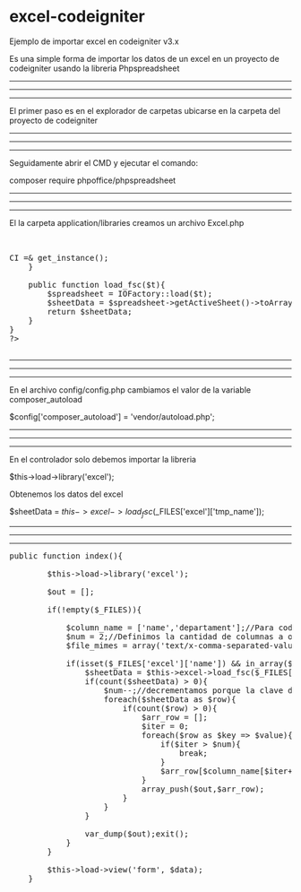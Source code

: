 # excel-codeigniter
Ejemplo de importar excel en codeigniter v3.x

Es una simple forma de importar los datos de un excel en un proyecto de codeigniter usando la libreria Phpspreadsheet

---------------------------------------------------------------------------------------------------------------------------
---------------------------------------------------------------------------------------------------------------------------
---------------------------------------------------------------------------------------------------------------------------

El primer paso es en el explorador de carpetas ubicarse en la carpeta del proyecto de codeigniter

---------------------------------------------------------------------------------------------------------------------------
---------------------------------------------------------------------------------------------------------------------------
---------------------------------------------------------------------------------------------------------------------------

Seguidamente abrir el CMD y ejecutar el comando:

composer require phpoffice/phpspreadsheet

---------------------------------------------------------------------------------------------------------------------------
---------------------------------------------------------------------------------------------------------------------------
---------------------------------------------------------------------------------------------------------------------------

El la carpeta application/libraries creamos un archivo Excel.php

<pre>


<?php

if (!defined('BASEPATH')) exit('No direct script access allowed');

use PhpOffice\PhpSpreadsheet\IOFactory;

class Excel {

    protected $CI;

    public function __construct(){
        $this->CI =& get_instance();
    }

	public function load_fsc($t){
		$spreadsheet = IOFactory::load($t);
		$sheetData = $spreadsheet->getActiveSheet()->toArray(null, true, true, true);
		return $sheetData;
	}
}
?>

</pre>

---------------------------------------------------------------------------------------------------------------------------
---------------------------------------------------------------------------------------------------------------------------
---------------------------------------------------------------------------------------------------------------------------

En el archivo config/config.php cambiamos el valor de la variable composer_autoload

$config['composer_autoload'] = 'vendor/autoload.php';

---------------------------------------------------------------------------------------------------------------------------
---------------------------------------------------------------------------------------------------------------------------
---------------------------------------------------------------------------------------------------------------------------

En el controlador solo debemos importar la libreria

$this->load->library('excel');


Obtenemos los datos del excel

$sheetData = $this->excel->load_fsc($_FILES['excel']['tmp_name']);

---------------------------------------------------------------------------------------------------------------------------
---------------------------------------------------------------------------------------------------------------------------
---------------------------------------------------------------------------------------------------------------------------

<pre>
public function index(){

		$this->load->library('excel');

		$out = [];

		if(!empty($_FILES)){

			$column_name = ['name','departament'];//Para codeigniter definimos el nombre de la columna de la tabla que guardaremos el valor
			$num = 2;//Definimos la cantidad de columnas a obtener del excel
			$file_mimes = array('text/x-comma-separated-values', 'text/comma-separated-values', 'application/octet-stream', 'application/vnd.ms-excel', 'application/x-csv', 'text/x-csv', 'text/csv', 'application/csv', 'application/excel', 'application/vnd.msexcel', 'text/plain', 'application/vnd.openxmlformats-officedocument.spreadsheetml.sheet');

			if(isset($_FILES['excel']['name']) && in_array($_FILES['excel']['type'], $file_mimes)) {
				$sheetData = $this->excel->load_fsc($_FILES['excel']['tmp_name']);
				if(count($sheetData) > 0){
					$num--;//decrementamos porque la clave de un array comienza en 0, 1, 2, 3, si se desea hasta la columna 2 solo necesitamos el 0, 1
					foreach($sheetData as $row){
						if(count($row) > 0){
							$arr_row = [];
							$iter = 0;
							foreach($row as $key => $value){
								if($iter > $num){
									break;
								}
								$arr_row[$column_name[$iter++]] = $value;
							}
							array_push($out,$arr_row);
						}
					}
				}
				
				var_dump($out);exit();
			}
		}
		
		$this->load->view('form', $data);
	}
<pre>

